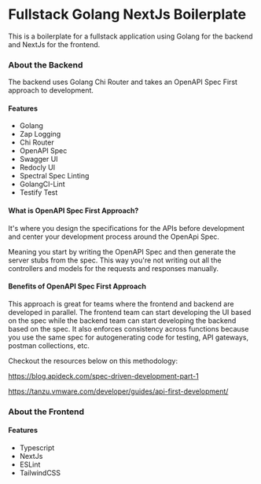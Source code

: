 # Fullstack Golang NextJs Boilerplate

This is a boilerplate for a fullstack application using Golang for the backend and NextJs for the frontend.

### About the Backend
The backend uses Golang Chi Router and takes an OpenAPI Spec First approach to development. 

#### Features
- Golang
- Zap Logging
- Chi Router
- OpenAPI Spec
- Swagger UI
- Redocly UI
- Spectral Spec Linting
- GolangCI-Lint
- Testify Test

#### What is OpenAPI Spec First Approach?
It's where you design the specifications for the APIs before development and center your development process around the OpenApi Spec. 

Meaning you start by writing the OpenAPI Spec and then generate the server stubs from the spec. This way you're not writing out all the controllers and models for the requests and responses manually.

#### Benefits of OpenAPI Spec First Approach
This approach is great for teams where the frontend and backend are developed in parallel. The frontend team can start developing the UI based on the spec while the backend team can start developing the backend based on the spec. 
It also enforces consistency across functions because you use the same spec for autogenerating code for testing, API gateways, postman collections, etc. 

Checkout the resources below on this methodology:

https://blog.apideck.com/spec-driven-development-part-1

https://tanzu.vmware.com/developer/guides/api-first-development/

### About the Frontend

#### Features
- Typescript
- NextJs
- ESLint
- TailwindCSS




